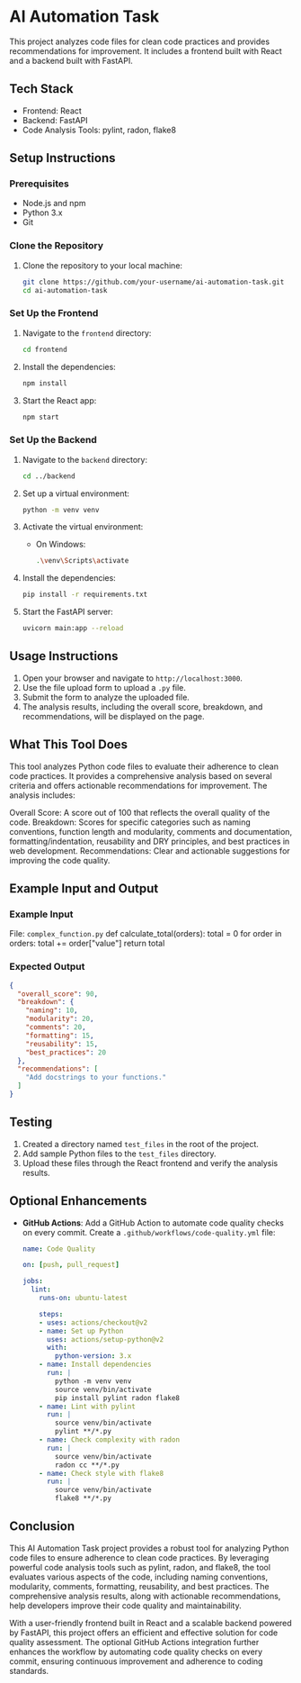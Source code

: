 
# AI Automation Task

This project analyzes code files for clean code practices and provides recommendations for improvement. It includes a frontend built with React and a backend built with FastAPI.

## Tech Stack
- Frontend: React
- Backend: FastAPI
- Code Analysis Tools: pylint, radon, flake8

## Setup Instructions

### Prerequisites
- Node.js and npm
- Python 3.x
- Git

### Clone the Repository
1. Clone the repository to your local machine:
   ```bash
   git clone https://github.com/your-username/ai-automation-task.git
   cd ai-automation-task
   ```

### Set Up the Frontend
1. Navigate to the `frontend` directory:
   ```bash
   cd frontend
   ```

2. Install the dependencies:
   ```bash
   npm install
   ```

3. Start the React app:
   ```bash
   npm start
   ```

### Set Up the Backend
1. Navigate to the `backend` directory:
   ```bash
   cd ../backend
   ```

2. Set up a virtual environment:
   ```bash
   python -m venv venv
   ```

3. Activate the virtual environment:
   - On Windows:
     ```bash
     .\venv\Scripts\activate
     ```

4. Install the dependencies:
   ```bash
   pip install -r requirements.txt
   ```

5. Start the FastAPI server:
   ```bash
   uvicorn main:app --reload
   ```

## Usage Instructions
1. Open your browser and navigate to `http://localhost:3000`.
2. Use the file upload form to upload a `.py` file.
3. Submit the form to analyze the uploaded file.
4. The analysis results, including the overall score, breakdown, and recommendations, will be displayed on the page.

## What This Tool Does
This tool analyzes Python code files to evaluate their adherence to clean code practices. It provides a comprehensive analysis based on several criteria and offers actionable recommendations for improvement. The analysis includes:

Overall Score: A score out of 100 that reflects the overall quality of the code.
Breakdown: Scores for specific categories such as naming conventions, function length and modularity, comments and documentation, formatting/indentation, reusability and DRY principles, and best practices in web development.
Recommendations: Clear and actionable suggestions for improving the code quality.

## Example Input and Output

### Example Input
File: `complex_function.py`
  def calculate_total(orders):
    total = 0
    for order in orders:
        total += order["value"]
    return total

### Expected Output
```json
{
  "overall_score": 90,
  "breakdown": {
    "naming": 10,
    "modularity": 20,
    "comments": 20,
    "formatting": 15,
    "reusability": 15,
    "best_practices": 20
  },
  "recommendations": [
    "Add docstrings to your functions."
  ]
}
```

## Testing
1. Created a directory named `test_files` in the root of the project.
2. Add sample Python files to the `test_files` directory.
3. Upload these files through the React frontend and verify the analysis results.

## Optional Enhancements
- **GitHub Actions**: Add a GitHub Action to automate code quality checks on every commit. Create a `.github/workflows/code-quality.yml` file:
  ```yaml
  name: Code Quality

  on: [push, pull_request]

  jobs:
    lint:
      runs-on: ubuntu-latest

      steps:
      - uses: actions/checkout@v2
      - name: Set up Python
        uses: actions/setup-python@v2
        with:
          python-version: 3.x
      - name: Install dependencies
        run: |
          python -m venv venv
          source venv/bin/activate
          pip install pylint radon flake8
      - name: Lint with pylint
        run: |
          source venv/bin/activate
          pylint **/*.py
      - name: Check complexity with radon
        run: |
          source venv/bin/activate
          radon cc **/*.py
      - name: Check style with flake8
        run: |
          source venv/bin/activate
          flake8 **/*.py
  ```

## Conclusion

This AI Automation Task project provides a robust tool for analyzing Python code files to ensure adherence to clean code practices. By leveraging powerful code analysis tools such as pylint, radon, and flake8, the tool evaluates various aspects of the code, including naming conventions, modularity, comments, formatting, reusability, and best practices. The comprehensive analysis results, along with actionable recommendations, help developers improve their code quality and maintainability.

With a user-friendly frontend built in React and a scalable backend powered by FastAPI, this project offers an efficient and effective solution for code quality assessment. The optional GitHub Actions integration further enhances the workflow by automating code quality checks on every commit, ensuring continuous improvement and adherence to coding standards.
